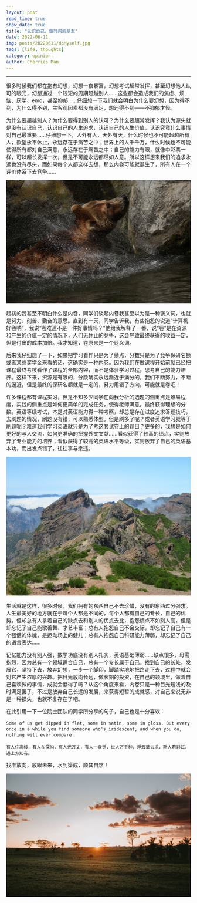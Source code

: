 ```yaml
---
layout: post
read_time: true
show_date: true
title: "认识自己，做时间的朋友"
date: 2022-06-11
img: posts/20220611/doMyself.jpg
tags: [life, thoughts]
category: opinion
author: Cherries Man
---
```


****

很多时候我们都在抱有幻想，幻想一夜暴富，幻想考试超常发挥，甚至幻想他人认可的眼光，幻想通过一个较短的周期超越别人……这些都会造成我们的焦虑、烦恼、厌学、emo，甚至抑郁……仔细想一下我们就会明白为什么要幻想，因为得不到，为什么得不到，主客观因素都没有满足，想还得不到——不抑郁才怪。

为什么要超越别人？为什么要得到别人的认可？为什么要超常发挥？我认为源头就是没有认识自己，认识自己的人生追求，认识自己的人生价值，认识究竟什么事情对自己最重要……仔细想一下，人外有人，天外有天，什么时候也不可能超越所有人，欲望永不休止，永远存在于痛苦之中；世界上的人千千万，什么时候也不可能使得所有都对自己满意，永远存在于痛苦之中；自己的能力有限，就像中彩票一样，可以超长发挥一次，但是不可能永远都尽如人意。所以这样想来我们的追求永远也没有尽头，而如果每个人都这样去想，那么内卷可能就诞生了，所有人在一个评价体系下去竞争……

![](../assets/img/posts/20220611/bear.jpg)

起初的我甚至不明白什么是内卷，同学们谈起内卷我甚至以为是一种褒义词，也就是努力、刻苦、勤奋的意思。直到有一天，同学告诉我，有些抱怨的说道“计算机好卷呐”，我说“卷难道不是一件好事情吗？”他给我解释了一番，说“卷”是在资源和产生的价值一定的情况下，人们无休止的竞争，这会导致最终获得的收益一定，但是付出的成本加倍。我才知道，卷原来是一个贬义词。

后来我仔细想了一下，如果把学习看作只是为了绩点，分数只是为了竞争保研名额或者某些奖学金来看的话，这确实是一种内卷。因为我们在做课程开始前就已经把课程最终考核看作了课程的全部内容，而不是体验学习过程，思考自己的能力培养。这样下来，资源是有限的，分数确实永远趋近于满分的，我们不断努力，不断的逼近，但是最终的保研名额就是一定的，努力用错了方向，可能就是卷吧！

许多课程都有课程实习，但是不知多少同学在向我分析的选题的侧重点是难易程度，实践的侧重点是如何更简单的完成任务，使得老师满意，最终获得理想的分数。英语等级考试，本是对英语能力得一种考察，却总是存在过度追求答题技巧，去刷题的情况，刷题没有错，可以熟悉体型，但是刷多了呢？或者英语学习就等于刷题呢？难道我们学习英语就只是为了考这套试卷上的题目？更多的，我想是如何更好的与人交流，如何更准确的把握外文文献……看似获得了较高的绩点，实则放弃了专业能力的培养；看似获得了较高的英语水平等级，实则放弃了自己的英语基本功，而出发点错了，往往事与愿违。

![](../assets/img/posts/20220611/mountain.jpg)

生活就是这样，很多时候，我们拥有的东西自己不去珍惜，没有的东西过分强求。人生最美好的地方就在于每个人都是不同的，每个人都有自己的专长，自己的优势。但却总有人拿着自己的缺点去和别人的优点去比，抱怨绩点不如别人高，但是却忘记了自己能歌善舞、才艺丰富；总有人抱怨自己不会交际，却忘记了自己有一个强健的体魄，是运动场上的健儿；总有人抱怨自己科研能力薄弱，却忘记了自己的语言表达……

记忆能力没有别人强，数学功底没有别人扎实，英语基础薄弱……缺点很多，毋需抱怨，因为总有一个领域适合自己，总有一个专长属于自己。找到自己的长处，发展它，坚持下去，放弃幻想，一步一个脚印，脚踏实地地把路走下去，过程中就会对它产生浓厚的兴趣。把目光放向长远，做长期的投资，在自己的领域里，做着自己喜欢做的事情，成就会低得了吗？从这个角度来看，内卷只是一种目光短浅的及时满足罢了，不过是放弃自己长远的发展，来获得短暂的成就感，对自己来说无非是一种损失，也就不复存在了吧。

在此引用一下一位院士团队的同学所分享的句子，自己也是十分喜欢：

```
Some of us get dipped in flat, some in satin, some in gloss. But every once in a while you find someone who's iridescent, and when you do, nothing will ever compare.

有人住高楼，有人在深沟，有人光万丈，有人一身锈，世人万千种，浮云莫去求，斯人若彩虹，遇上方知有。
```

找准放向，放眼未来，水到渠成，顺其自然！

![](../assets/img/posts/20220611/sun.jpg)

